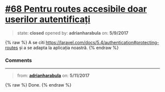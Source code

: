 # [\#68 Pentru routes accesibile doar userilor autentificați](https://github.com/adrianharabula/condr/issues/68)

> state: **closed** opened by: **adrianharabula** on: **5/9/2017**

{% raw %}
A se citi https://laravel.com/docs/5.4/authentication#protecting-routes și a se adapta la aplicația noastră.
{% endraw %}


### Comments

---
> from: [**adrianharabula**](https://github.com/adrianharabula/condr/issues/68#issuecomment-300924629) on: **5/11/2017**

{% raw %}
Done.
{% endraw %}
